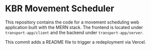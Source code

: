 # KBR Movement Scheduler

This repository contains the code for a movement scheduling web application built with the MERN stack. The frontend is located under `transport-app/client` and the backend under `transport-app/server`.

This commit adds a README file to trigger a redeployment via Vercel.

